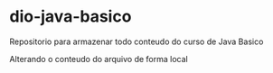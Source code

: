 # dio-java-basico
Repositorio para armazenar todo conteudo do curso de Java Basico

Alterando o conteudo do arquivo de forma local